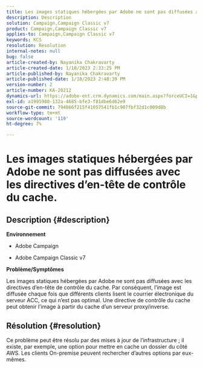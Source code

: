 ```yaml
---
title: Les images statiques hébergées par Adobe ne sont pas diffusées avec les directives d’en-tête de contrôle du cache.
description: Description
solution: Campaign,Campaign Classic v7
product: Campaign,Campaign Classic v7
applies-to: Campaign,Campaign Classic v7
keywords: KCS
resolution: Resolution
internal-notes: null
bug: false
article-created-by: Nayanika Chakravarty
article-created-date: 1/18/2023 2:33:25 PM
article-published-by: Nayanika Chakravarty
article-published-date: 1/18/2023 2:48:39 PM
version-number: 2
article-number: KA-20212
dynamics-url: https://adobe-ent.crm.dynamics.com/main.aspx?forceUCI=1&pagetype=entityrecord&etn=knowledgearticle&id=1b98e10b-3d97-ed11-aad1-6045bd006b4b
exl-id: a1995980-132a-4685-bfe3-f81dbe6d62e9
source-git-commit: 794866f215f41057541fb1c907fbf32d1c009d8b
workflow-type: tm+mt
source-wordcount: '119'
ht-degree: 7%

---
```


# Les images statiques hébergées par Adobe ne sont pas diffusées avec les directives d’en-tête de contrôle du cache.

## Description {#description}


<b>Environnement</b>

- Adobe Campaign

- Adobe Campaign Classic v7

<b>Problème/Symptômes</b>

Les images statiques hébergées par Adobe ne sont pas diffusées avec les directives d’en-tête de contrôle du cache. Par conséquent, l’image est diffusée chaque fois que différents clients lisent le courrier électronique du serveur ACC, ce qui n’est pas optimal. Une directive de contrôle du cache peut obtenir l’image à partir du cache d’un serveur proxy/inverse.


## Résolution {#resolution}


Ce problème peut être résolu par des mises à jour de l’infrastructure ; il existe, par exemple, une option pour mettre en cache un dossier du côté AWS. Les clients On-premise peuvent rechercher d’autres options par eux-mêmes.

